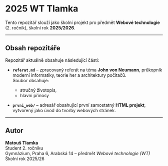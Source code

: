 # 2025 WT Tlamka

Tento repozitář slouží jako školní projekt pro předmět **Webové technologie** (2. ročník), školní rok **2025/2026**.

---

## Obsah repozitáře

Repozitář aktuálně obsahuje následující části:

- **`referat.md`** – zpracovaný referát na téma **John von Neumann**, průkopník moderní informatiky, teorie her a architektury počítačů.  
  Soubor obsahuje:
  - stručný životopis,
  - hlavní přínosy

- **`prvni_web/`** – adresář obsahující první samostatný **HTML projekt**, vytvořený jako úvod do tvorby webových stránek.  

---

## Autor

**Matouš Tlamka**  
Student 2. ročníku  
Gymnázium, Praha 6, Arabská 14 – předmět *Webové technologie (WT)*  
Školní rok 2025/26

